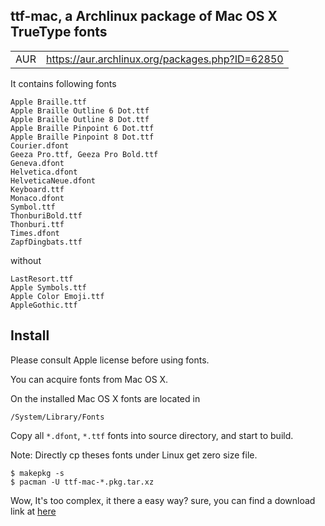 ttf-mac, a Archlinux package of Mac OS X TrueType fonts
--------------------------------------------------

|    |                                                |
|----|------------------------------------------------|
|AUR | https://aur.archlinux.org/packages.php?ID=62850|

It contains following fonts

	Apple Braille.ttf
	Apple Braille Outline 6 Dot.ttf
	Apple Braille Outline 8 Dot.ttf
	Apple Braille Pinpoint 6 Dot.ttf
	Apple Braille Pinpoint 8 Dot.ttf
	Courier.dfont
	Geeza Pro.ttf, Geeza Pro Bold.ttf
	Geneva.dfont
	Helvetica.dfont
	HelveticaNeue.dfont
	Keyboard.ttf
	Monaco.dfont
	Symbol.ttf
	ThonburiBold.ttf
	Thonburi.ttf
	Times.dfont
	ZapfDingbats.ttf

without

	LastResort.ttf
	Apple Symbols.ttf
	Apple Color Emoji.ttf
	AppleGothic.ttf

Install
-------

Please consult Apple license before using fonts.

You can acquire fonts from Mac OS X.

On the installed Mac OS X fonts are located in 
	
	/System/Library/Fonts

Copy all `*.dfont`, `*.ttf` fonts into source directory, and start to build.  

Note: Directly cp theses fonts under Linux get zero size file.

	$ makepkg -s 
	$ pacman -U ttf-mac-*.pkg.tar.xz

Wow, It's too complex, it there a easy way? sure, you can find a download link at [here](http://code.google.com/p/invisible-files/downloads/list)
